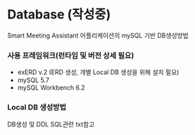 # Database (작성중)

Smart Meeting Assistant 어플리케이션의 mySQL 기반 DB생성방법

### 사용 프레임워크(런타임 및 버전 상세 필요)
* exERD v.2 (ERD 생성, 개별 Local DB 생성을 위해 설치 필요)
* mySQL 5.7
* mySQL Workbench 6.2

### Local DB 생성방법
DB생성 및 DDL SQL관련 txt참고
